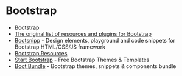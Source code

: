 Bootstrap
=========

-	[Bootstrap](http://getbootstrap.com)
-	[The original list of resources and plugins for Bootstrap](http://bootsnipp.com/resources)
-	[Bootsnipp](http://bootsnipp.com/) - Design elements, playground and code snippets for Bootstrap HTML/CSS/JS framework
-	[Bootstrap Resources](https://startbootstrap.com/bootstrap-resources/)
-	[Start Bootstrap](https://startbootstrap.com/) - Free Bootstrap Themes & Templates
-	[Boot Bundle](http://www.bootbundle.com/) - Bootstrap themes, snippets & components bundle
